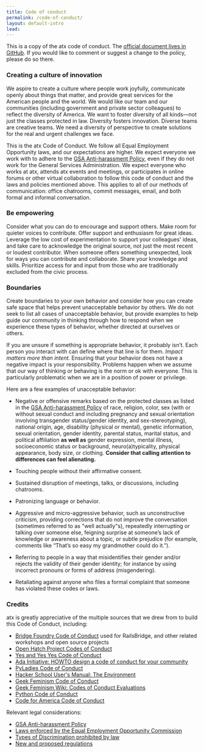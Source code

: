 ```yaml
---
title: Code of conduct
permalink: /code-of-conduct/
layout: default-intro
lead:
---
```


This is a copy of the atx code of conduct. The [official document lives in GitHub](https://github.com/atx/code-of-conduct/blob/master/code-of-conduct.md). If you would like to comment or suggest a change to the policy, please do so there.

### Creating a culture of innovation

We aspire to create a culture where people work joyfully, communicate openly about things that matter, and provide great services for the American people and the world. We would like our team and our communities (including government and private sector colleagues) to reflect the diversity of America. We want to foster diversity of all kinds&mdash;not just the classes protected in law. Diversity fosters innovation. Diverse teams are creative teams. We need a diversity of perspective to create solutions for the real and urgent challenges we face.

This is the atx Code of Conduct. We follow all Equal Employment Opportunity laws, and our expectations are higher.  We expect everyone we work with to adhere to the [GSA Anti-harassment Policy](http://www.gsa.gov/portal/directive/d0/content/512516), even if they do not work for the General Services Administration. We expect everyone who works at atx, attends atx events and meetings, or participates in online forums or other virtual collaboration to follow this code of conduct and the laws and policies mentioned above. This applies to all of our methods of communication: office chatrooms, commit messages, email, and both formal and informal conversation.

### Be empowering

Consider what you can do to encourage and support others. Make room for quieter voices to contribute. Offer support and enthusiasm for great ideas. Leverage the low cost of experimentation to support your colleagues' ideas, and take care to acknowledge the original source, not just the most recent or loudest contributor. When someone offers something unexpected, look for ways you can contribute and collaborate. Share your knowledge and skills. Prioritize access for and input from those who are traditionally excluded from the civic process.

### Boundaries

Create boundaries to your own behavior and consider how you can create safe space that helps prevent unacceptable behavior by others. We do not seek to list all cases of unacceptable behavior, but provide examples to help guide our community in thinking through how to respond when we experience these types of behavior, whether directed at ourselves or others.

If you are unsure if something is appropriate behavior, it probably isn’t. Each person you interact with can define where that line is for them. *Impact matters more than intent.* Ensuring that your behavior does not have a negative impact is your responsibility. Problems happen when we assume that our way of thinking or behaving is the norm or ok with everyone. This is particularly problematic when we are in a position of power or privilege.

Here are a few examples of unacceptable behavior:

* Negative or offensive remarks based on the protected classes as listed in the [GSA Anti-harassment Policy](http://www.gsa.gov/portal/directive/d0/content/663070) of race, religion, color, sex (with or without sexual conduct and including pregnancy and sexual orientation involving transgender status/gender identity, and sex-stereotyping), national origin, age, disability (physical or mental), genetic information, sexual orientation, gender identity, parental status, marital status, and political affiliation **as well as** gender expression, mental illness, socioeconomic status or background, neuro(a)typicality, physical appearance, body size, or clothing.  **Consider that calling attention to differences can feel alienating.**

* Touching people without their affirmative consent.

* Sustained disruption of meetings, talks, or discussions, including chatrooms.

* Patronizing language or behavior.

* Aggressive and micro-aggressive behavior, such as unconstructive criticism, providing corrections that do not improve the conversation (sometimes referred to as "well actually"s), repeatedly interrupting or talking over someone else, feigning surprise at someone’s lack of knowledge or awareness about a topic, or subtle prejudice (for example, comments like “That’s so easy my grandmother could do it.”).

* Referring to people in a way that misidentifies their gender and/or rejects the validity of their gender identity; for instance by using incorrect pronouns or forms of address (misgendering).

* Retaliating against anyone who files a formal complaint that someone has violated these codes or laws.


### Credits

atx is greatly appreciative of the multiple sources that we drew from to build this Code of Conduct, including:

* [Bridge Foundry Code of Conduct](http://bridgefoundry.org/code-of-conduct/) used for RailsBridge, and other related workshops and open source projects
* [Open Hatch Project Codes of Conduct](https://openhatch.org/wiki/Project_codes_of_conduct)
* [Yes and Yes Yes Code of Conduct](http://yesandyesyes.com/code-of-conduct)
* [Ada Initiative: HOWTO design a code of conduct for your community](http://adainitiative.org/2014/02/howto-design-a-code-of-conduct-for-your-community/)
* [PyLadies Code of Conduct](http://www.pyladies.com/CodeOfConduct/)
* [Hacker School User's Manual: The Environment](https://www.hackerschool.com/manual#sec-environment)
* [Geek Feminism Code of Conduct](http://geekfeminism.org/about/code-of-conduct/)
* [Geek Feminism Wiki: Codes of Conduct Evaluations](http://geekfeminism.wikia.com/wiki/Code_of_conduct)
* [Python Code of Conduct](https://www.python.org/psf/codeofconduct/)
* [Code for America Code of Conduct](https://github.com/codeforamerica/codeofconduct)

Relevant legal considerations:

* [GSA Anti-harassment Policy](http://www.gsa.gov/portal/directive/d0/content/663070)
* [Laws enforced by the Equal Employment Opportunity Commission](http://www.eeoc.gov/laws/statutes/index.cfm)
* [Types of Discrimination prohibited by law](http://www.eeoc.gov/laws/types/)
* [New and proposed regulations](http://www.eeoc.gov/laws/regulations/index.cfm)
